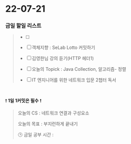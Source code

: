 # 22-07-21
### 금일 할일 리스트

> - [ ]  
>
> - [ ]  객체지향 : SeLab Lotto 커밋하기
>
> - [ ]  김영한님 강의 듣기(HTTP 헤더1) 
>
> - [ ]  오늘의 Topick : Java Collection, 알고리즘- 정렬 
>
> - [ ]  IT 엔지니어를 위한 네트워크 입문 2챕터 독서

<br/>

❗ **1일 1커밋은 필수** ❗
> 오늘의 CS : 네트워크 연결과 구성요소
>
> 오늘의 목표  : 부지런하게 끝내기
>
> 🕒 금일 공부 시간 :

<br/>
